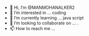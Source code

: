 - 👋 Hi, I’m @MANMOHANALKER2
- 👀 I’m interested in ... coding 
- 🌱 I’m currently learning ... java script
- 💞️ I’m looking to collaborate on ... .
- 📫 How to reach me ...

<!---
MANMOHANALKER2/MANMOHANALKER2 is a ✨ special ✨ repository because its `README.md` (this file) appears on your GitHub profile.
You can click the Preview link to take a look at your changes.
--->
